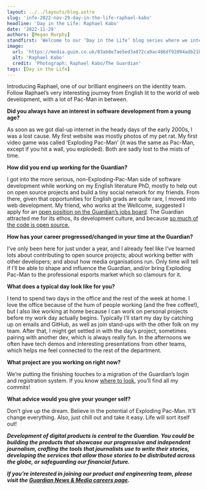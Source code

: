 ```yaml
---
layout: ../../layouts/blog.astro
slug: 'info-2022-nov-29-day-in-the-life-raphael-kabo'
headline: 'Day in the Life: Raphael Kabo'
date: '2022-11-29'
authors: [Megan Murphy]
standfirst: 'Welcome to our ‘Day in the Life’ blog series where we interview a colleague from the product and engineering department to reflect on their career and experiences at the Guardian'
image:
  url: 'https://media.guim.co.uk/03ab8e7ae5ed3a872ca9ac486df92094adb21b7a/126_0_750_750/750.jpg'
  alt: 'Raphael Kabo'
  credit: 'Photograph: Raphael Kabo/The Guardian'
tags: [Day in the Life]
---
```


Introducing Raphael, one of our brilliant engineers on the identity team. Follow Raphael’s very interesting journey from English lit to the world of web development, with a lot of Pac-Man in between.

**Did you always have an interest in software development from a young age?**

As soon as we got dial-up internet in the heady days of the early 2000s, I was a lost cause. My first website was mostly photos of my pet rat. My first video game was called ‘Exploding Pac-Man’ (it was the same as Pac-Man, except if you hit a wall, you exploded). Both are sadly lost to the mists of time.

**How did you end up working for the Guardian?**

I got into the more serious, non-Exploding-Pac-Man side of software development while working on my English literature PhD, mostly to help out on open source projects and build a tiny social network for my friends. From there, given that opportunities for English grads are quite rare, I moved into web development. My friend, who works at the Wellcome, suggested I apply for an [open position on the Guardian’s jobs board](https://workforus.theguardian.com/index.php/careers/product-engineering/). The Guardian attracted me for its ethos, its development culture, and because [so much of the code is open source.](https://github.com/guardian)

**How has your career progressed/changed in your time at the Guardian?**

I’ve only been here for just under a year, and I already feel like I’ve learned lots about contributing to open source projects; about working better with other developers; and about how media organisations run. Only time will tell if I’ll be able to shape and influence the Guardian, and/or bring Exploding Pac-Man to the professional esports market which so clamours for it.

**What does a typical day look like for you?**

I tend to spend two days in the office and the rest of the week at home. I love the office because of the hum of people working (and the free coffee!), but I also like working at home because I can work on personal projects before my work day actually begins. Typically I’ll start my day by catching up on emails and GitHub, as well as join stand-ups with the other folk on my team. After that, I might get settled in with the day’s project, sometimes pairing with another dev, which is always really fun. In the afternoons we often have tech demos and interesting presentations from other teams, which helps me feel connected to the rest of the department.

**What project are you working on right now?**

We’re putting the finishing touches to a migration of the Guardian’s login and registration system. If you know [where to look](https://github.com/raphaelkabo), you’ll find all my commits!

**What advice would you give your younger self?**

Don’t give up the dream. Believe in the potential of Exploding Pac-Man. It’ll change everything. Also, just chill out and take it easy. Life will sort itself out!

_**Development of digital products is central to the Guardian. You could be building the products that showcase our progressive and independent journalism, crafting the tools that journalists use to write their stories, developing the services that allow those stories to be distributed across the globe, or safeguarding our financial future.**_

_**If you’re interested in joining our product and engineering team, please visit the [Guardian News & Media careers page](https://workforus.theguardian.com/).**_
